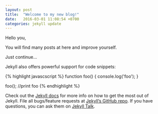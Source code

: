 ```yaml
---
layout: post
title:  "Welcome to my new blog!"
date:   2016-03-01 11:08:54 +0700
categories: jekyll update
---
```

Hello you,

You will find many posts at here and improve yourself. 

Just continue...

Jekyll also offers powerful support for code snippets:

{% highlight javascscript %}
function foo() {
	console.log('foo');
}

foo(); //print foo
{% endhighlight %}

Check out the [Jekyll docs][jekyll-docs] for more info on how to get the most out of Jekyll. File all bugs/feature requests at [Jekyll’s GitHub repo][jekyll-gh]. If you have questions, you can ask them on [Jekyll Talk][jekyll-talk].

[jekyll-docs]: http://jekyllrb.com/docs/home
[jekyll-gh]:   https://github.com/jekyll/jekyll
[jekyll-talk]: https://talk.jekyllrb.com/

